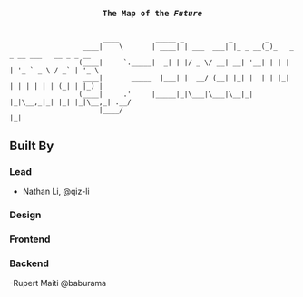 <h3 align="center">
  <code>The Map of the <i>Future</i></code>
</h3>
<p align="center"><pre><code>
                       ____         _____ _           _        _
                  ____|    \       | ____| | ___  ___| |_ _ __(_)_   _ _ __ ___   __ _ _ __ 
                 (____|     `._____|  _| | |/ _ \/ __| __| '__| | | | | '_ ` _ \ / _` | '_ \
                  ____|       _____  |___| |  __/ (__| |_| |  | | |_| | | | | | | (_| | |_) |
                 (____|     .'     |_____|_|\___|\___|\__|_|  |_|\__,_|_| |_| |_|\__,_| .__/
                      |____/                                                          |_|
</code></pre></p>

## Built By

### Lead

- Nathan Li, @qiz-li

### Design

### Frontend

### Backend
-Rupert Maiti @baburama
